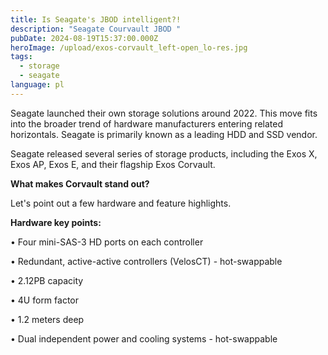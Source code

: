 ```yaml
---
title: Is Seagate's JBOD intelligent?!
description: "Seagate Courvault JBOD "
pubDate: 2024-08-19T15:37:00.000Z
heroImage: /upload/exos-corvault_left-open_lo-res.jpg
tags:
  - storage
  - seagate
language: pl
---
```

<p style="font-family: Agency FB;">

Seagate launched their own storage solutions around 2022. This move fits into the broader trend of hardware manufacturers entering related horizontals. Seagate is primarily known as a leading HDD and SSD vendor.

Seagate released several series of storage products, including the Exos X, Exos AP, Exos E, and their flagship Exos Corvault.

</p>



<p style="font-family: Arial, sans-serif;">

<strong>What makes Corvault stand out?</strong><br>

Let's point out a few hardware and feature highlights.

</p>



<p style="font-family: Arial, sans-serif;">

<strong>Hardware key points:</strong><br>

• Four mini-SAS-3 HD ports on each controller<br>

• Redundant, active-active controllers (VelosCT) - hot-swappable<br>

• 2.12PB capacity<br>

• 4U form factor<br>

• 1.2 meters deep<br>

• Dual independent power and cooling systems - hot-swappable

</p>
